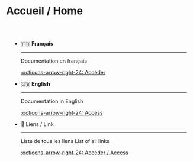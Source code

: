 # Accueil / Home

<div class="grid cards" markdown>

-   🇫🇷 __Français__

    ---

    Documentation en français

    [:octicons-arrow-right-24: Accéder](fr/index.md)

-   🇬🇧 __English__

    ---
    
    Documentation in English

    [:octicons-arrow-right-24: Access](en/index.md)

- 🔗 Liens / Link 

    ---
    
    Liste de tous les liens
    List of all links

    [:octicons-arrow-right-24: Accéder / Access](liens.md)

</div>

<style>
.grid {
    display: grid;
    grid-template-columns: repeat(auto-fit, minmax(300px, 1fr));
    gap: 1rem;
    padding: 1rem;
}
.cards {
    grid-template-columns: repeat(auto-fit, minmax(250px, 1fr));
}
.card {
    border: 0.1rem solid var(--md-default-fg-color--lightest);
    border-radius: 0.1rem;
    display: flex;
    flex-direction: column;
    overflow: hidden;
    transition: border 0.25s;
}
.card:hover {
    border-color: var(--md-accent-fg-color);
}
.card__content {
    flex-grow: 1;
    padding: 1rem;
}
.card__image {
    padding-top: 0.6rem;
    width: 100%;
}
.card__image > img {
    display: block;
    width: auto;
    height: auto;
    margin: 0 auto;
}
</style>